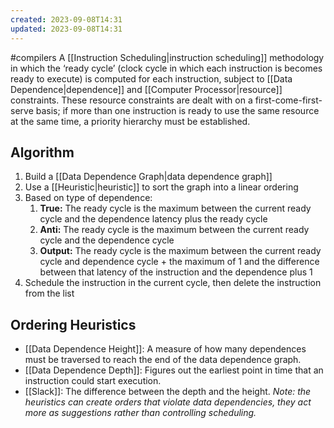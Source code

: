 ```yaml
---
created: 2023-09-08T14:31
updated: 2023-09-08T14:31
---
```

#compilers 
A [[Instruction Scheduling|instruction scheduling]] methodology in which the ‘ready cycle’ (clock cycle in which each instruction is becomes ready to execute) is computed for each instruction, subject to [[Data Dependence|dependence]] and [[Computer Processor|resource]] constraints. These resource constraints are dealt with on a first-come-first-serve basis; if more than one instruction is ready to use the same resource at the same time, a priority hierarchy must be established.

## Algorithm
1. Build a [[Data Dependence Graph|data dependence graph]]
2. Use a [[Heuristic|heuristic]] to sort the graph into a linear ordering
3. Based on type of dependence:
	1. **True:** The ready cycle is the maximum between the current ready cycle and the dependence latency plus the ready cycle
	2. **Anti:** The ready cycle is the maximum between the current ready cycle and the dependence cycle
	3. **Output:** The ready cycle is the maximum between the current ready cycle and dependence cycle + the maximum of 1 and the difference between that latency of the instruction and the dependence plus 1
4. Schedule the instruction in the current cycle, then delete the instruction from the list

## Ordering Heuristics
- [[Data Dependence Height]]: A measure of how many dependences must be traversed to reach the end of the data dependence graph.
- [[Data Dependence Depth]]: Figures out the earliest point in time that an instruction could start execution.
- [[Slack]]: The difference between the depth and the height.
*Note: the heuristics can create orders that violate data dependencies, they act more as suggestions rather than controlling scheduling.*